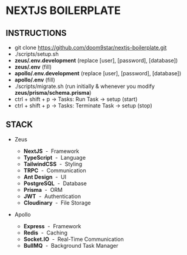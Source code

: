 # NEXTJS BOILERPLATE

## INSTRUCTIONS

- git clone https://github.com/doom9star/nextjs-boilerplate.git
- ./scripts/setup.sh
- **zeus/.env.development** (replace [user], [password], [database])
- **zeus/.env** (fill)
- **apollo/.env.development** (replace [user], [password], [database])
- **apollo/.env** (fill)
- ./scripts/migrate.sh (run initially & whenever you modify **zeus/prisma/schema.prisma**)
- ctrl + shift + p -> Tasks: Run Task -> setup (start)
- ctrl + shift + p -> Tasks: Terminate Task -> setup (stop)

## STACK

- Zeus

  - **NextJS** &nbsp;-&nbsp; Framework
  - **TypeScript** &nbsp;-&nbsp; Language
  - **TailwindCSS** &nbsp;-&nbsp; Styling
  - **TRPC** &nbsp;-&nbsp; Communication
  - **Ant Design** &nbsp;-&nbsp; UI
  - **PostgreSQL** &nbsp;-&nbsp; Database
  - **Prisma** &nbsp;-&nbsp; ORM
  - **JWT** &nbsp;-&nbsp; Authentication
  - **Cloudinary** &nbsp;-&nbsp; File Storage

- Apollo
  - **Express** &nbsp;-&nbsp; Framework
  - **Redis** &nbsp;-&nbsp; Caching
  - **Socket.IO** &nbsp;-&nbsp; Real-Time Communication
  - **BullMQ** &nbsp;-&nbsp; Background Task Manager
